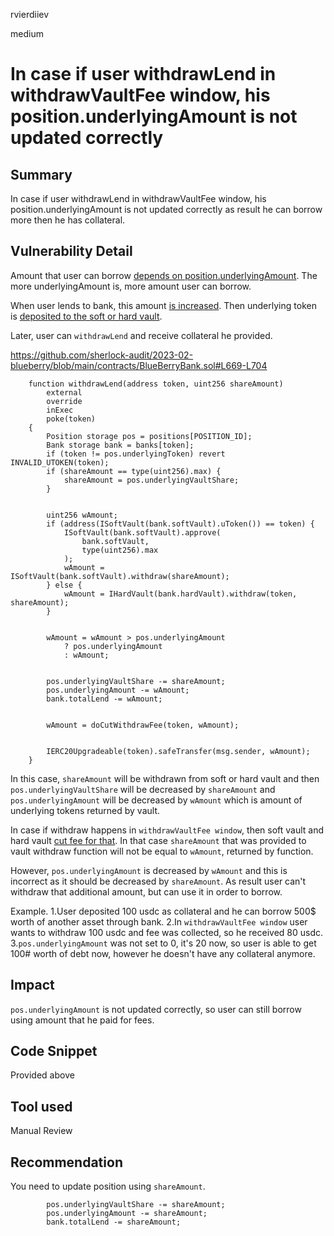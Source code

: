 rvierdiiev

medium

# In case if user withdrawLend in withdrawVaultFee window, his position.underlyingAmount is not updated correctly

## Summary
In case if user withdrawLend in withdrawVaultFee window, his position.underlyingAmount is not updated correctly as result he can borrow more then he has collateral.
## Vulnerability Detail
Amount that user can borrow [depends on position.underlyingAmount](https://github.com/sherlock-audit/2023-02-blueberry/blob/main/contracts/spell/IchiVaultSpell.sol#L109-L112). The more underlyingAmount is, more amount user can borrow.

When user lends to bank, this amount [is increased](https://github.com/sherlock-audit/2023-02-blueberry/blob/main/contracts/BlueBerryBank.sol#L643-L644). Then underlying token is [deposited to the soft or hard vault](https://github.com/sherlock-audit/2023-02-blueberry/blob/main/contracts/BlueBerryBank.sol#L646-L657).

Later, user can `withdrawLend` and receive collateral he provided.

https://github.com/sherlock-audit/2023-02-blueberry/blob/main/contracts/BlueBerryBank.sol#L669-L704
```solidity
    function withdrawLend(address token, uint256 shareAmount)
        external
        override
        inExec
        poke(token)
    {
        Position storage pos = positions[POSITION_ID];
        Bank storage bank = banks[token];
        if (token != pos.underlyingToken) revert INVALID_UTOKEN(token);
        if (shareAmount == type(uint256).max) {
            shareAmount = pos.underlyingVaultShare;
        }


        uint256 wAmount;
        if (address(ISoftVault(bank.softVault).uToken()) == token) {
            ISoftVault(bank.softVault).approve(
                bank.softVault,
                type(uint256).max
            );
            wAmount = ISoftVault(bank.softVault).withdraw(shareAmount);
        } else {
            wAmount = IHardVault(bank.hardVault).withdraw(token, shareAmount);
        }


        wAmount = wAmount > pos.underlyingAmount
            ? pos.underlyingAmount
            : wAmount;


        pos.underlyingVaultShare -= shareAmount;
        pos.underlyingAmount -= wAmount;
        bank.totalLend -= wAmount;


        wAmount = doCutWithdrawFee(token, wAmount);


        IERC20Upgradeable(token).safeTransfer(msg.sender, wAmount);
    }
```
In this case, `shareAmount` will be withdrawn from soft or hard vault and then `pos.underlyingVaultShare` will be decreased by `shareAmount` and `pos.underlyingAmount` will be decreased by `wAmount` which is amount of underlying tokens returned by vault.

In case if withdraw happens in `withdrawVaultFee window`, then soft vault and hard vault [cut fee for that](https://github.com/sherlock-audit/2023-02-blueberry/blob/main/contracts/vault/SoftVault.sol#L110-L119).
In that case `shareAmount` that was provided to vault withdraw function will not be equal to `wAmount`, returned by function.

However, `pos.underlyingAmount` is decreased by `wAmount` and this is incorrect as it should be decreased by `shareAmount`.
As result user can't withdraw that additional amount, but can use it in order to borrow.

Example.
1.User deposited 100 usdc as collateral and he can borrow 500$ worth of another asset through bank.
2.In `withdrawVaultFee window` user wants to withdraw 100 usdc and fee was collected, so he received 80 usdc.
3.`pos.underlyingAmount` was not set to 0, it's 20 now, so user is able to get 100# worth of debt now, however he doesn't have any collateral anymore.
## Impact
`pos.underlyingAmount` is not updated correctly, so user can still borrow using amount that he paid for fees.
## Code Snippet
Provided above
## Tool used

Manual Review

## Recommendation
You need to update position using `shareAmount`.
```
        pos.underlyingVaultShare -= shareAmount;
        pos.underlyingAmount -= shareAmount;
        bank.totalLend -= shareAmount;
 ```